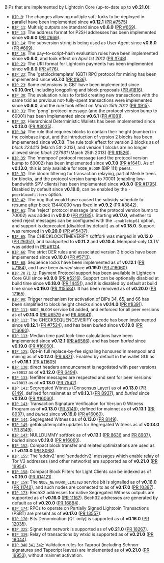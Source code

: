 BIPs that are implemented by Lightcoin Core (up-to-date up to **v0.21.0**):

* [`BIP 9`](https://github.com/lightcoin/bips/blob/master/bip-0009.mediawiki): The changes allowing multiple soft-forks to be deployed in parallel have been implemented since **v0.12.1**  ([PR #7575](https://github.com/lightcoin/lightcoin/pull/7575))
* [`BIP 11`](https://github.com/lightcoin/bips/blob/master/bip-0011.mediawiki): Multisig outputs are standard since **v0.6.0** ([PR #669](https://github.com/lightcoin/lightcoin/pull/669)).
* [`BIP 13`](https://github.com/lightcoin/bips/blob/master/bip-0013.mediawiki): The address format for P2SH addresses has been implemented since **v0.6.0** ([PR #669](https://github.com/lightcoin/lightcoin/pull/669)).
* [`BIP 14`](https://github.com/lightcoin/bips/blob/master/bip-0014.mediawiki): The subversion string is being used as User Agent since **v0.6.0** ([PR #669](https://github.com/lightcoin/lightcoin/pull/669)).
* [`BIP 16`](https://github.com/lightcoin/bips/blob/master/bip-0016.mediawiki): The pay-to-script-hash evaluation rules have been implemented since **v0.6.0**, and took effect on *April 1st 2012* ([PR #748](https://github.com/lightcoin/lightcoin/pull/748)).
* [`BIP 21`](https://github.com/lightcoin/bips/blob/master/bip-0021.mediawiki): The URI format for Lightcoin payments has been implemented since **v0.6.0** ([PR #176](https://github.com/lightcoin/lightcoin/pull/176)).
* [`BIP 22`](https://github.com/lightcoin/bips/blob/master/bip-0022.mediawiki): The 'getblocktemplate' (GBT) RPC protocol for mining has been implemented since **v0.7.0** ([PR #936](https://github.com/lightcoin/lightcoin/pull/936)).
* [`BIP 23`](https://github.com/lightcoin/bips/blob/master/bip-0023.mediawiki): Some extensions to GBT have been implemented since **v0.10.0rc1**, including longpolling and block proposals ([PR #1816](https://github.com/lightcoin/lightcoin/pull/1816)).
* [`BIP 30`](https://github.com/lightcoin/bips/blob/master/bip-0030.mediawiki): The evaluation rules to forbid creating new transactions with the same txid as previous not-fully-spent transactions were implemented since **v0.6.0**, and the rule took effect on *March 15th 2012* ([PR #915](https://github.com/lightcoin/lightcoin/pull/915)).
* [`BIP 31`](https://github.com/lightcoin/bips/blob/master/bip-0031.mediawiki): The 'pong' protocol message (and the protocol version bump to 60001) has been implemented since **v0.6.1** ([PR #1081](https://github.com/lightcoin/lightcoin/pull/1081)).
* [`BIP 32`](https://github.com/lightcoin/bips/blob/master/bip-0032.mediawiki): Hierarchical Deterministic Wallets has been implemented since **v0.13.0** ([PR #8035](https://github.com/lightcoin/lightcoin/pull/8035)).
* [`BIP 34`](https://github.com/lightcoin/bips/blob/master/bip-0034.mediawiki): The rule that requires blocks to contain their height (number) in the coinbase input, and the introduction of version 2 blocks has been implemented since **v0.7.0**. The rule took effect for version 2 blocks as of *block 224413* (March 5th 2013), and version 1 blocks are no longer allowed since *block 227931* (March 25th 2013) ([PR #1526](https://github.com/lightcoin/lightcoin/pull/1526)).
* [`BIP 35`](https://github.com/lightcoin/bips/blob/master/bip-0035.mediawiki): The 'mempool' protocol message (and the protocol version bump to 60002) has been implemented since **v0.7.0** ([PR #1641](https://github.com/lightcoin/lightcoin/pull/1641)). As of **v0.13.0**, this is only available for `NODE_BLOOM` (BIP 111) peers.
* [`BIP 37`](https://github.com/lightcoin/bips/blob/master/bip-0037.mediawiki): The bloom filtering for transaction relaying, partial Merkle trees for blocks, and the protocol version bump to 70001 (enabling low-bandwidth SPV clients) has been implemented since **v0.8.0** ([PR #1795](https://github.com/lightcoin/lightcoin/pull/1795)). Disabled by default since **v0.19.0**, can be enabled by the `-peerbloomfilters` option.
* [`BIP 42`](https://github.com/lightcoin/bips/blob/master/bip-0042.mediawiki): The bug that would have caused the subsidy schedule to resume after block 13440000 was fixed in **v0.9.2** ([PR #3842](https://github.com/lightcoin/lightcoin/pull/3842)).
* [`BIP 61`](https://github.com/lightcoin/bips/blob/master/bip-0061.mediawiki): The 'reject' protocol message (and the protocol version bump to 70002) was added in **v0.9.0** ([PR #3185](https://github.com/lightcoin/lightcoin/pull/3185)). Starting **v0.17.0**, whether to send reject messages can be configured with the `-enablebip61` option, and support is deprecated (disabled by default) as of **v0.18.0**. Support was removed in **v0.20.0** ([PR #15437](https://github.com/lightcoin/lightcoin/pull/15437)).
* [`BIP 65`](https://github.com/lightcoin/bips/blob/master/bip-0065.mediawiki): The CHECKLOCKTIMEVERIFY softfork was merged in **v0.12.0** ([PR #6351](https://github.com/lightcoin/lightcoin/pull/6351)), and backported to **v0.11.2** and **v0.10.4**. Mempool-only CLTV was added in [PR #6124](https://github.com/lightcoin/lightcoin/pull/6124).
* [`BIP 66`](https://github.com/lightcoin/bips/blob/master/bip-0066.mediawiki): The strict DER rules and associated version 3 blocks have been implemented since **v0.10.0** ([PR #5713](https://github.com/lightcoin/lightcoin/pull/5713)).
* [`BIP 68`](https://github.com/lightcoin/bips/blob/master/bip-0068.mediawiki): Sequence locks have been implemented as of **v0.12.1**  ([PR #7184](https://github.com/lightcoin/lightcoin/pull/7184)), and have been *buried* since **v0.19.0** ([PR #16060](https://github.com/lightcoin/lightcoin/pull/16060)).
* [`BIP 70`](https://github.com/lightcoin/bips/blob/master/bip-0070.mediawiki) [`71`](https://github.com/lightcoin/bips/blob/master/bip-0071.mediawiki) [`72`](https://github.com/lightcoin/bips/blob/master/bip-0072.mediawiki):
  Payment Protocol support has been available in Lightcoin Core GUI since **v0.9.0** ([PR #5216](https://github.com/lightcoin/lightcoin/pull/5216)).
  Support can be optionally disabled at build time since **v0.18.0** ([PR 14451](https://github.com/lightcoin/lightcoin/pull/14451)),
  and it is disabled by default at build time since **v0.19.0** ([PR #15584](https://github.com/lightcoin/lightcoin/pull/15584)).
  It has been removed as of **v0.20.0** ([PR 17165](https://github.com/lightcoin/lightcoin/pull/17165)).
* [`BIP 90`](https://github.com/lightcoin/bips/blob/master/bip-0090.mediawiki): Trigger mechanism for activation of BIPs 34, 65, and 66 has been simplified to block height checks since **v0.14.0** ([PR #8391](https://github.com/lightcoin/lightcoin/pull/8391)).
* [`BIP 111`](https://github.com/lightcoin/bips/blob/master/bip-0111.mediawiki): `NODE_BLOOM` service bit added, and enforced for all peer versions as of **v0.13.0** ([PR #6579](https://github.com/lightcoin/lightcoin/pull/6579) and [PR #6641](https://github.com/lightcoin/lightcoin/pull/6641)).
* [`BIP 112`](https://github.com/lightcoin/bips/blob/master/bip-0112.mediawiki): The CHECKSEQUENCEVERIFY opcode has been implemented since **v0.12.1** ([PR #7524](https://github.com/lightcoin/lightcoin/pull/7524)), and has been *buried* since **v0.19.0** ([PR #16060](https://github.com/lightcoin/lightcoin/pull/16060)).
* [`BIP 113`](https://github.com/lightcoin/bips/blob/master/bip-0113.mediawiki): Median time past lock-time calculations have been implemented since **v0.12.1** ([PR #6566](https://github.com/lightcoin/lightcoin/pull/6566)), and has been *buried* since **v0.19.0** ([PR #16060](https://github.com/lightcoin/lightcoin/pull/16060)).
* [`BIP 125`](https://github.com/lightcoin/bips/blob/master/bip-0125.mediawiki): Opt-in full replace-by-fee signaling honoured in mempool and mining as of **v0.12.0** ([PR 6871](https://github.com/lightcoin/lightcoin/pull/6871)). Enabled by default in the wallet GUI as of **v0.18.1** ([PR #11605](https://github.com/lightcoin/lightcoin/pull/11605))
* [`BIP 130`](https://github.com/lightcoin/bips/blob/master/bip-0130.mediawiki): direct headers announcement is negotiated with peer versions `>=70012` as of **v0.12.0** ([PR 6494](https://github.com/lightcoin/lightcoin/pull/6494)).
* [`BIP 133`](https://github.com/lightcoin/bips/blob/master/bip-0133.mediawiki): feefilter messages are respected and sent for peer versions `>=70013` as of **v0.13.0** ([PR 7542](https://github.com/lightcoin/lightcoin/pull/7542)).
* [`BIP 141`](https://github.com/lightcoin/bips/blob/master/bip-0141.mediawiki): Segregated Witness (Consensus Layer) as of **v0.13.0** ([PR 8149](https://github.com/lightcoin/lightcoin/pull/8149)), defined for mainnet as of **v0.13.1** ([PR 8937](https://github.com/lightcoin/lightcoin/pull/8937)), and *buried* since **v0.19.0** ([PR #16060](https://github.com/lightcoin/lightcoin/pull/16060)).
* [`BIP 143`](https://github.com/lightcoin/bips/blob/master/bip-0143.mediawiki): Transaction Signature Verification for Version 0 Witness Program as of **v0.13.0** ([PR 8149](https://github.com/lightcoin/lightcoin/pull/8149)), defined for mainnet as of **v0.13.1** ([PR 8937](https://github.com/lightcoin/lightcoin/pull/8937)), and *buried* since **v0.19.0** ([PR #16060](https://github.com/lightcoin/lightcoin/pull/16060)).
* [`BIP 144`](https://github.com/lightcoin/bips/blob/master/bip-0144.mediawiki): Segregated Witness as of **0.13.0** ([PR 8149](https://github.com/lightcoin/lightcoin/pull/8149)).
* [`BIP 145`](https://github.com/lightcoin/bips/blob/master/bip-0145.mediawiki): getblocktemplate updates for Segregated Witness as of **v0.13.0** ([PR 8149](https://github.com/lightcoin/lightcoin/pull/8149)).
* [`BIP 147`](https://github.com/lightcoin/bips/blob/master/bip-0147.mediawiki): NULLDUMMY softfork as of **v0.13.1** ([PR 8636](https://github.com/lightcoin/lightcoin/pull/8636) and [PR 8937](https://github.com/lightcoin/lightcoin/pull/8937)), *buried* since **v0.19.0** ([PR #16060](https://github.com/lightcoin/lightcoin/pull/16060)).
* [`BIP 152`](https://github.com/lightcoin/bips/blob/master/bip-0152.mediawiki): Compact block transfer and related optimizations are used as of **v0.13.0** ([PR 8068](https://github.com/lightcoin/lightcoin/pull/8068)).
* [`BIP 155`](https://github.com/lightcoin/bips/blob/master/bip-0155.mediawiki): The 'addrv2' and 'sendaddrv2' messages which enable relay of Tor V3 addresses (and other networks) are supported as of **v0.21.0** ([PR 19954](https://github.com/lightcoin/lightcoin/pull/19954)).
* [`BIP 158`](https://github.com/lightcoin/bips/blob/master/bip-0158.mediawiki): Compact Block Filters for Light Clients can be indexed as of **v0.19.0** ([PR #14121](https://github.com/lightcoin/lightcoin/pull/14121)).
* [`BIP 159`](https://github.com/lightcoin/bips/blob/master/bip-0159.mediawiki): The `NODE_NETWORK_LIMITED` service bit is signalled as of **v0.16.0** ([PR 11740](https://github.com/lightcoin/lightcoin/pull/11740)), and such nodes are connected to as of **v0.17.0** ([PR 10387](https://github.com/lightcoin/lightcoin/pull/10387)).
* [`BIP 173`](https://github.com/lightcoin/bips/blob/master/bip-0173.mediawiki): Bech32 addresses for native Segregated Witness outputs are supported as of **v0.16.0** ([PR 11167](https://github.com/lightcoin/lightcoin/pull/11167)). Bech32 addresses are generated by default as of **v0.20.0** ([PR 16884](https://github.com/lightcoin/lightcoin/pull/16884)).
* [`BIP 174`](https://github.com/lightcoin/bips/blob/master/bip-0174.mediawiki): RPCs to operate on Partially Signed Lightcoin Transactions (PSBT) are present as of **v0.17.0** ([PR 13557](https://github.com/lightcoin/lightcoin/pull/13557)).
* [`BIP 176`](https://github.com/lightcoin/bips/blob/master/bip-0176.mediawiki): Bits Denomination [QT only] is supported as of **v0.16.0** ([PR 12035](https://github.com/lightcoin/lightcoin/pull/12035)).
* [`BIP 325`](https://github.com/lightcoin/bips/blob/master/bip-0325.mediawiki): Signet test network is supported as of **v0.21.0** ([PR 18267](https://github.com/lightcoin/lightcoin/pull/18267)).
* [`BIP 339`](https://github.com/lightcoin/bips/blob/master/bip-0339.mediawiki): Relay of transactions by wtxid is supported as of **v0.21.0** ([PR 18044](https://github.com/lightcoin/lightcoin/pull/18044)).
* [`BIP 340`](https://github.com/lightcoin/bips/blob/master/bip-0340.mediawiki) [`341`](https://github.com/lightcoin/bips/blob/master/bip-0341.mediawiki) [`342`](https://github.com/lightcoin/bips/blob/master/bip-0342.mediawiki): Validation rules for Taproot (including Schnorr signatures and Tapscript leaves) are implemented as of **v0.21.0** ([PR 19953](https://github.com/lightcoin/lightcoin/pull/19953)), without mainnet activation.
